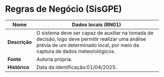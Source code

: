 # Regras de Negócio (SisGPE)


| Nome     | Dados locais (RN01) |
|----------| ------------------- |
| **Descrição** | O sistema deve ser capaz de auxiliar na tomada de decisão, logo deve permitir realizar uma análise prévia de um determinado local, por meio da captura de dados meteorológicos. |
| **Fonte** |Autoria própria. |
| **Histórico** | Data da identificação:01/04/2025. |
